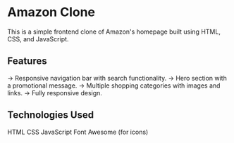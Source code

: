 # Amazon Clone

This is a simple frontend clone of Amazon's homepage built using HTML, CSS, and JavaScript.

## Features
-> Responsive navigation bar with search functionality.
-> Hero section with a promotional message.
-> Multiple shopping categories with images and links.
-> Fully responsive design.

## Technologies Used
HTML
CSS
JavaScript
Font Awesome (for icons)
